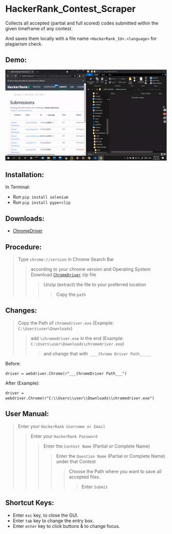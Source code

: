 # HackerRank_Contest_Scraper
Collects all accepted (partial and full scored) codes submitted within the given timeframe of any contest. 

And saves them locally with a file name `<HackerRank_Id>.<language>` for plagiarism check.

## Demo:

![alt-text](https://github.com/belelaritra/HackerRank_Contest_Scraper/blob/main/Gif/HackerRank_Scraper.gif)

## Installation:

In Terminal:
- Run `pip install selenium`
- Run `pip install pyperclip` 

## Downloads:

- [ChromeDriver](https://chromedriver.chromium.org/downloads)

## Procedure:

> Type `chrome://version` in Chrome Search Bar 
>> according to your chrome version and Operating System Download [`ChromeDriver`](https://chromedriver.chromium.org/downloads) zip file 
>>>  Unzip (extract) the file to your preferred location 
>>>> Copy the `path`

## Changes:
>Copy the Path of `chromedriver.exe`  (Example: `C:\Users\user\Downloads`)
>>add `\chromedriver.exe` in the end  (Example: `C:\Users\user\Downloads\chromedriver.exe`)
>>>and change that with `____Chrome Driver Path_____`

Before:
```
driver = webdriver.Chrome(r"___ChromeDriver Path___")
```
After (Example):
```
driver = webdriver.Chrome(r"C:\\Users\\user\\Downloads\\chromedriver.exe")
```

## User Manual:
>Enter your `HackerRank Username or Email`
>>Enter your `HackerRank Password`
>>>Enter the `Contest Name` (Partial or Complete Name)
>>>>Enter the `Question Name` (Partial or Complete Name) under that Contest
>>>>>Choose the Path where you want to save all accepted files.
>>>>>>Enter `Submit`

## Shortcut Keys:

- Enter `esc` key, to close the GUI.
- Enter `tab` key to change the entry box.
- Enter `enter` key to click buttons & to change focus.
